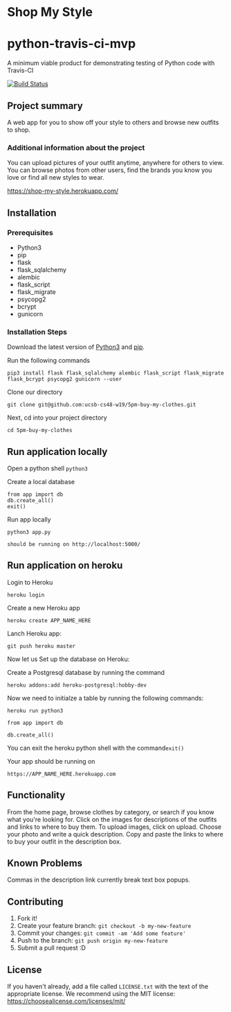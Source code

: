 # Shop My Style

# python-travis-ci-mvp
A minimum viable product for demonstrating testing of Python code with Travis-CI

<a href="https://travis-ci.org/ucsb-cs48-w19/5pm-buy-my-clothes">
<img src="https://travis-ci.org/ucsb-cs48-w19/5pm-buy-my-clothes.svg?branch=master" alt="Build Status">
</a>

## Project summary
A web app for you to show off your style to others and browse new outfits to shop.

### Additional information about the project

You can upload pictures of your outfit anytime, anywhere for others to view. You can browse photos from other users, find the brands you know you love or find all new styles to wear.

https://shop-my-style.herokuapp.com/

## Installation

### Prerequisites

- Python3
- pip
- flask
- flask_sqlalchemy
- alembic
- flask_script
- flask_migrate
- psycopg2
- bcrypt
- gunicorn


### Installation Steps

Download the latest version of [Python3](https://www.python.org/downloads/) and [pip](https://pypi.org/project/pip/).

Run the following commands
```
pip3 install flask flask_sqlalchemy alembic flask_script flask_migrate flask_bcrypt psycopg2 gunicorn --user
```

Clone our directory

```git clone git@github.com:ucsb-cs48-w19/5pm-buy-my-clothes.git```

Next, cd into your project directory 

```cd 5pm-buy-my-clothes```

## Run application locally

Open a python shell 
`python3` 

Create a local database
```
from app import db
db.create_all()
exit()
```
Run app locally

`python3 app.py`

`should be running on http://localhost:5000/ `

## Run application on heroku

Login to Heroku 

`heroku login` 

Create a new Heroku app 

```heroku create APP_NAME_HERE```

Lanch Heroku app:

```git push heroku master```

Now let us Set up the database on Heroku:

Create a Postgresql database by running the command 

`heroku addons:add heroku-postgresql:hobby-dev`

Now we need to initialze a table by running the following commands:

`heroku run python3`

`from app import db`

`db.create_all()`

You can exit the heroku python shell with the command`exit()`

Your app should be running on 

`https://APP_NAME_HERE.herokuapp.com`

## Functionality

From the home page, browse clothes by category, or search if you know what you're looking for. Click on the images for descriptions of the outfits and links to where to buy them. To upload images, click on upload. Choose your photo and write a quick description. Copy and paste the links to where to buy your outfit in the description box.

## Known Problems

Commas in the description link currently break text box popups.

## Contributing

1. Fork it!
2. Create your feature branch: `git checkout -b my-new-feature`
3. Commit your changes: `git commit -am 'Add some feature'`
4. Push to the branch: `git push origin my-new-feature`
5. Submit a pull request :D

## License

If you haven't already, add a file called `LICENSE.txt` with the text of the appropriate license.
We recommend using the MIT license: <https://choosealicense.com/licenses/mit/>
